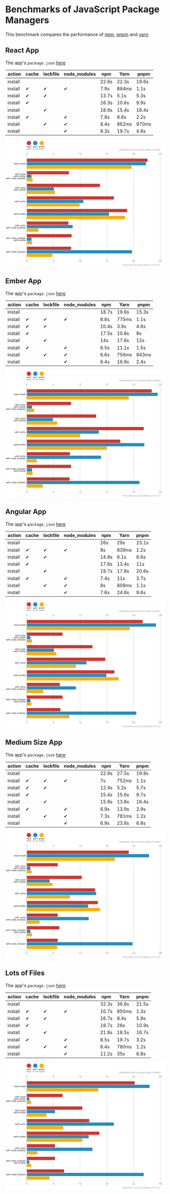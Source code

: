 # Benchmarks of JavaScript Package Managers

This benchmark compares the performance of [npm](https://github.com/npm/cli), [pnpm](https://github.com/pnpm/pnpm) and [yarn](https://github.com/yarnpkg/yarn).

## React App

The app's `package.json` [here](./fixtures/react-app/package.json)

| action  | cache | lockfile | node_modules| npm | Yarn | pnpm |
| ---     | ---   | ---      | ---         | --- | --- | --- |
| install |       |          |             | 22.6s | 22.3s | 19.6s |
| install | ✔    | ✔        | ✔           | 7.9s | 884ms | 1.1s |
| install | ✔    | ✔        |             | 13.7s | 5.1s | 5.3s |
| install | ✔    |          |             | 16.3s | 10.6s | 9.9s |
| install |      | ✔        |             | 18.8s | 15.4s | 18.4s |
| install | ✔    |          | ✔           | 7.8s | 8.6s | 2.2s |
| install |      | ✔        | ✔           | 8.4s | 862ms | 970ms |
| install |      |          | ✔           | 8.3s | 19.7s | 4.8s |

![Graph of the react-app results](./results/imgs/react-app.svg)

## Ember App

The app's `package.json` [here](./fixtures/ember-quickstart/package.json)

| action  | cache | lockfile | node_modules| npm | Yarn | pnpm |
| ---     | ---   | ---      | ---         | --- | --- | --- |
| install |       |          |             | 18.7s | 19.6s | 15.3s |
| install | ✔    | ✔        | ✔           | 6.6s | 775ms | 1.1s |
| install | ✔    | ✔        |             | 10.4s | 3.9s | 4.6s |
| install | ✔    |          |             | 17.5s | 10.8s | 8s |
| install |      | ✔        |             | 14s | 17.6s | 12s |
| install | ✔    |          | ✔           | 6.5s | 11.1s | 1.5s |
| install |      | ✔        | ✔           | 6.6s | 756ms | 943ms |
| install |      |          | ✔           | 6.4s | 16.9s | 2.4s |

![Graph of the ember-quickstart results](./results/imgs/ember-quickstart.svg)

## Angular App

The app's `package.json` [here](./fixtures/angular-quickstart/package.json)

| action  | cache | lockfile | node_modules| npm | Yarn | pnpm |
| ---     | ---   | ---      | ---         | --- | --- | --- |
| install |       |          |             | 26s | 29s | 23.1s |
| install | ✔    | ✔        | ✔           | 8s | 839ms | 1.2s |
| install | ✔    | ✔        |             | 14.8s | 6.1s | 6.6s |
| install | ✔    |          |             | 17.6s | 13.4s | 11s |
| install |      | ✔        |             | 19.7s | 17.9s | 20.6s |
| install | ✔    |          | ✔           | 7.4s | 11s | 3.7s |
| install |      | ✔        | ✔           | 8s | 809ms | 1.1s |
| install |      |          | ✔           | 7.6s | 24.6s | 9.6s |

![Graph of the angular-quickstart results](./results/imgs/angular-quickstart.svg)

## Medium Size App

The app's `package.json` [here](./fixtures/medium-size-app/package.json)

| action  | cache | lockfile | node_modules| npm | Yarn | pnpm |
| ---     | ---   | ---      | ---         | --- | --- | --- |
| install |       |          |             | 22.9s | 27.5s | 19.8s |
| install | ✔    | ✔        | ✔           | 7s | 752ms | 1.1s |
| install | ✔    | ✔        |             | 12.4s | 5.2s | 5.7s |
| install | ✔    |          |             | 15.4s | 15.6s | 9.7s |
| install |      | ✔        |             | 15.9s | 13.8s | 16.4s |
| install | ✔    |          | ✔           | 6.9s | 13.9s | 2.9s |
| install |      | ✔        | ✔           | 7.3s | 781ms | 1.2s |
| install |      |          | ✔           | 6.9s | 23.8s | 6.8s |

![Graph of the medium-size-app results](./results/imgs/medium-size-app.svg)

## Lots of Files

The app's `package.json` [here](./fixtures/alotta-files/package.json)

| action  | cache | lockfile | node_modules| npm | Yarn | pnpm |
| ---     | ---   | ---      | ---         | --- | --- | --- |
| install |       |          |             | 32.3s | 36.8s | 21.5s |
| install | ✔    | ✔        | ✔           | 10.7s | 850ms | 1.3s |
| install | ✔    | ✔        |             | 16.7s | 8.4s | 5.9s |
| install | ✔    |          |             | 18.7s | 26s | 10.9s |
| install |      | ✔        |             | 21.8s | 18.5s | 16.7s |
| install | ✔    |          | ✔           | 8.5s | 19.7s | 3.2s |
| install |      | ✔        | ✔           | 8.4s | 780ms | 1.2s |
| install |      |          | ✔           | 11.2s | 35s | 6.8s |

![Graph of the alotta-files results](./results/imgs/alotta-files.svg)